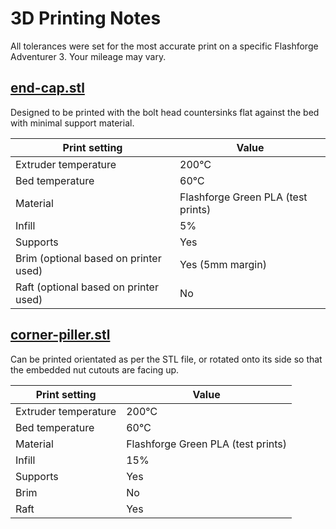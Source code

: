 # 3D Printing Notes
All tolerances were set for the most accurate print on a specific Flashforge Adventurer 3. Your mileage may vary.

## [end-cap.stl](https://github.com/peterwallhead/qbEVK/blob/master/components/qbNODE/RevA/cad/exports/end-cap.stl)

Designed to be printed with the bolt head countersinks flat against the bed with minimal support material.

Print setting | Value
------------ | -------------
Extruder temperature | 200℃
Bed temperature | 60℃
Material | Flashforge Green PLA (test prints)
Infill | 5%
Supports | Yes
Brim (optional based on printer used) | Yes (5mm margin)
Raft (optional based on printer used) | No

## [corner-piller.stl](https://github.com/peterwallhead/qbEVK/blob/master/components/qbNODE/RevA/cad/exports/corner-pillar.stl)

Can be printed orientated as per the STL file, or rotated onto its side so that the embedded nut cutouts are facing up.

Print setting | Value
------------ | -------------
Extruder temperature | 200℃
Bed temperature | 60℃
Material | Flashforge Green PLA (test prints)
Infill | 15%
Supports | Yes
Brim | No
Raft | Yes
